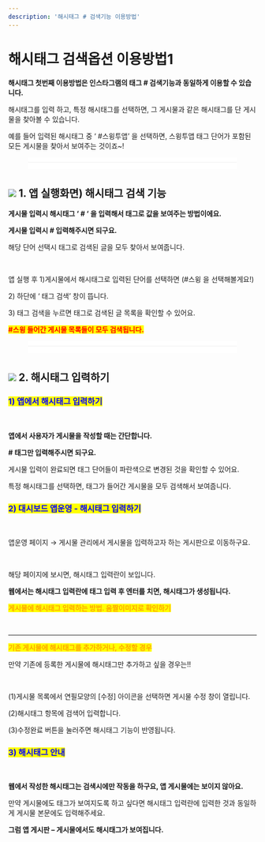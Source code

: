 ```yaml
---
description: '해시태그 # 검색기능 이용방법'
---
```


# 해시태그 검색옵션 이용방법1

**해시태그 첫번째 이용방법은 인스타그램의 태그 # 검색기능과 동일하게 이용할 수 있습니다.**

해시태그를 입력 하고, 특정 해시태그를 선택하면, 그 게시물과 같은 해시태그를 단 게시물을 찾아볼 수 있습니다.

예를 들어 입력된 해시태그 중 ‘ #스윙투앱’ 을 선택하면, 스윙투앱 태그 단어가 포함된 모든 게시물을 찾아서 보여주는 것이죠\~!

<figure><img src="../../../.gitbook/assets/구분선 (4).PNG" alt=""><figcaption></figcaption></figure>

## ![](https://wp.swing2app.co.kr/wp-content/uploads/2020/04/%EB%8B%A8%EB%9D%BD1-1.png) 1. 앱 실행화면) 해시태그 검색 기능

**게시물 입력시 해시태그 ‘ # ‘ 을  입력해서 태그로 값을 보여주는 방법이에요.**

**게시물 입력시 # 입력해주시면 되구요.**

해당 단어 선택시 태그로 검색된 글을 모두 찾아서 보여줍니다.

<div align="left">

<img src="https://wp.swing2app.co.kr/wp-content/uploads/2019/01/%ED%83%9C%EA%B7%B86.png" alt="">

</div>

앱 실행 후 1)게시물에서 해시태그로 입력된 단어를 선택하면 (#스윙 을 선택해볼게요!)

2\) 하단에 ‘ 태그 검색’ 창이 뜹니다.

3\) 태그 검색을 누르면 태그로 검색된 글 목록을 확인할 수 있어요.

<mark style="color:red;">**#스윙 들어간 게시물 목록들이 모두 검색됩니다.**</mark>

<figure><img src="../../../.gitbook/assets/구분선 (4).PNG" alt=""><figcaption></figcaption></figure>

## ![](https://wp.swing2app.co.kr/wp-content/uploads/2020/04/%EB%8B%A8%EB%9D%BD1-1.png) 2. 해시태그 입력하기

### <mark style="color:blue;">**1) 앱에서 해시태그 입력하기**</mark>

<div align="left">

<img src="https://wp.swing2app.co.kr/wp-content/uploads/2019/01/%ED%83%9C%EA%B7%B85.png" alt="">

</div>

**앱에서 사용자가 게시물을 작성할 때는 간단합니다.**

**# 태그만 입력해주시면 되구요.**

게시물 입력이 완료되면 태그 단어들이 파란색으로 변경된 것을 확인할 수 있어요.

특정 해시태그를 선택하면, 태그가 들어간 게시물을 모두 검색해서 보여줍니다.



### <mark style="color:blue;">**2) 대시보드 앱운영 - 해시태그 입력하기**</mark>

<div align="left">

<img src="https://wp.swing2app.co.kr/wp-content/uploads/2019/01/%ED%83%9C%EA%B7%B8%EC%9E%85%EB%A0%A51.png" alt="">

</div>

앱운영 페이지 → 게시물 관리에서 게시물을 입력하고자 하는 게시판으로 이동하구요.



<div align="left">

<img src="https://wp.swing2app.co.kr/wp-content/uploads/2019/01/%ED%83%9C%EA%B7%B8%EC%9E%85%EB%A0%A5.png" alt="">

</div>

해당 페이지에 보시면, 해시태그 입력란이 보입니다.

**웹에서는 해시태그 입력란에 태그 입력 후 엔터를 치면, 해시태그가 생성됩니다.**



<mark style="color:orange;">**게시물에 해시태그 입력하는 방법. 움짤이미지로 확인하기**</mark>

<div align="left">

<img src="https://wp.swing2app.co.kr/wp-content/uploads/2018/10/%EB%85%B9%ED%99%94_2020_05_28_15_45_08_671.gif" alt="">

</div>

***



<mark style="color:orange;">**기존 게시물에 해시태그를 추가하거나, 수정할 경우**</mark>

만약 기존에 등록한 게시물에 해시태그만 추가하고 싶을 경우는!!

<div align="left">

<img src="https://wp.swing2app.co.kr/wp-content/uploads/2018/10/%ED%95%B4%EC%8B%9C%ED%83%9C%EA%B7%B85.18.09.png" alt="">

</div>

(1)게시물 목록에서 연필모양의 \[수정] 아이콘을 선택하면 게시물 수정 창이 열립니다.

(2)해시태그 항목에 검색어 입력합니다.

(3)수정완료 버튼을 눌러주면 해시태그 기능이 반영됩니다.



### <mark style="color:blue;">**3) 해시태그 안내**</mark>

<div align="left">

<img src="https://wp.swing2app.co.kr/wp-content/uploads/2019/01/%ED%83%9C%EA%B7%B87.png" alt="">

</div>

**웹에서 작성한 해시태그는 검색시에만 작동을 하구요, 앱 게시물에는 보이지 않아요.**

만약 게시물에도 태그가 보여지도록 하고 싶다면 해시태그 입력란에 입력한 것과 동일하게 게시물 본문에도 입력해주세요.

**그럼 앱 게시판 – 게시물에서도 해시태그가 보여집니다.**



